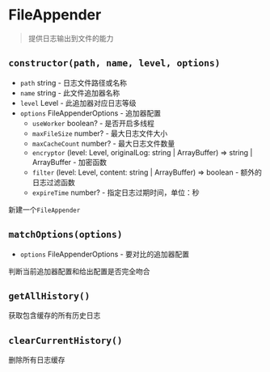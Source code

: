 # FileAppender

> 提供日志输出到文件的能力

## `constructor(path, name, level, options)`

- `path` string - 日志文件路径或名称
- `name` string - 此文件追加器名称
- `level` Level - 此追加器对应日志等级
- `options` FileAppenderOptions - 追加器配置
    - `useWorker` boolean? - 是否开启多线程
    - `maxFileSize` number? - 最大日志文件大小
    - `maxCacheCount` number? - 最大日志文件数量
    - `encryptor` (level: Level, originalLog: string | ArrayBuffer) => string | ArrayBuffer - 加密函数
    - `filter` (level: Level, content: string | ArrayBuffer) => boolean - 额外的日志过滤函数
    - `expireTime` number? - 指定日志过期时间，单位：秒

新建一个`FileAppender`

## `matchOptions(options)`

- `options` FileAppenderOptions - 要对比的追加器配置

判断当前追加器配置和给出配置是否完全吻合

## `getAllHistory()`

获取包含缓存的所有历史日志

## `clearCurrentHistory()`

删除所有日志缓存